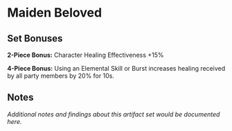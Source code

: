 # Maiden Beloved

## Set Bonuses

**2-Piece Bonus:** Character Healing Effectiveness +15%

**4-Piece Bonus:** Using an Elemental Skill or Burst increases healing received by all party members by 20% for 10s.

## Notes

*Additional notes and findings about this artifact set would be documented here.*

